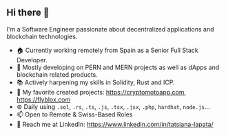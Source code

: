 ## Hi there 👋

I'm a Software Engineer passionate about decentralized applications and blockchain technologies.

* 🏠 Currently working remotely from Spain as a Senior Full Stack Developer.
* 🏢 Mostly developing on PERN and MERN projects as well as dApps and blockchain related products.
* 📚 Actively harpening my skills in Solidity, Rust and ICP.
* 🌱 My favorite created projects: https://cryptomotoapp.com, https://flyblox.com
* ⚙️ Daily using `.sol`, `.rs`, `.ts`, `.js`, `.tsx`, `.jsx`, `.php`, `hardhat`, `node.js`...
* 📫 Open to Remote & Swiss-Based Roles
* 📧 Reach me at LinkedIn: https://www.linkedin.com/in/tatsiana-lapata/
